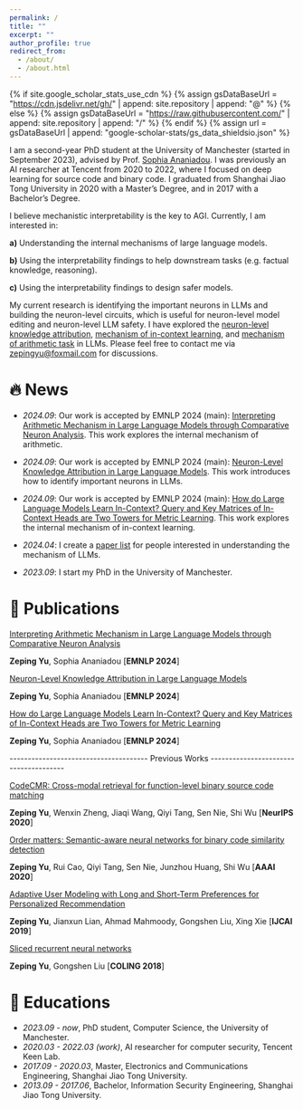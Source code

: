 ```yaml
---
permalink: /
title: ""
excerpt: ""
author_profile: true
redirect_from: 
  - /about/
  - /about.html
---
```


{% if site.google_scholar_stats_use_cdn %}
{% assign gsDataBaseUrl = "https://cdn.jsdelivr.net/gh/" | append: site.repository | append: "@" %}
{% else %}
{% assign gsDataBaseUrl = "https://raw.githubusercontent.com/" | append: site.repository | append: "/" %}
{% endif %}
{% assign url = gsDataBaseUrl | append: "google-scholar-stats/gs_data_shieldsio.json" %}

<span class='anchor' id='about-me'></span>

I am a second-year PhD student at the University of Manchester (started in September 2023), advised by Prof. [Sophia Ananiadou](https://research.manchester.ac.uk/en/persons/sophia.ananiadou). I was previously an AI researcher at Tencent from 2020 to 2022, where I focused on deep learning for source code and binary code. I graduated from Shanghai Jiao Tong University in 2020 with a Master’s Degree, and in 2017 with a Bachelor’s Degree. 

I believe mechanistic interpretability is the key to AGI. Currently, I am interested in: 

**a)** Understanding the internal mechanisms of large language models. 

**b)** Using the interpretability findings to help downstream tasks (e.g. factual knowledge, reasoning). 

**c)** Using the interpretability findings to design safer models. 

My current research is identifying the important neurons in LLMs and building the neuron-level circuits, which is useful for neuron-level model editing and neuron-level LLM safety. I have explored the [neuron-level knowledge attribution](https://zepingyu0512.github.io/neuron-attribution.github.io/), [mechanism of in-context learning](https://zepingyu0512.github.io/in-context-mechanism.github.io/), and [mechanism of arithmetic task](https://zepingyu0512.github.io/arithmetic-mechanism.github.io/) in LLMs. Please feel free to contact me via zepingyu@foxmail.com for discussions.

# 🔥 News

- *2024.09*: Our work is accepted by EMNLP 2024 (main): [Interpreting Arithmetic Mechanism in Large Language Models through Comparative Neuron Analysis](https://zepingyu0512.github.io/arithmetic-mechanism.github.io/). This work explores the internal mechanism of arithmetic.

- *2024.09*: Our work is accepted by EMNLP 2024 (main): [Neuron-Level Knowledge Attribution in Large Language Models](https://zepingyu0512.github.io/neuron-attribution.github.io/). This work introduces how to identify important neurons in LLMs.

- *2024.09*: Our work is accepted by EMNLP 2024 (main): [How do Large Language Models Learn In-Context? Query and Key
Matrices of In-Context Heads are Two Towers for Metric Learning](https://zepingyu0512.github.io/in-context-mechanism.github.io/). This work explores the internal mechanism of in-context learning.

- *2024.04*: I create a [paper list](https://github.com/zepingyu0512/awesome-llm-understanding-mechanism) for people interested in understanding the mechanism of LLMs. 

- *2023.09*: I start my PhD in the University of Manchester.

# 📝 Publications

[Interpreting Arithmetic Mechanism in Large Language Models through Comparative Neuron Analysis](https://zepingyu0512.github.io/arithmetic-mechanism.github.io/)

**Zeping Yu**, Sophia Ananiadou \[**EMNLP 2024**\]

[Neuron-Level Knowledge Attribution in Large Language Models](https://zepingyu0512.github.io/neuron-attribution.github.io/)

**Zeping Yu**, Sophia Ananiadou \[**EMNLP 2024**\]

[How do Large Language Models Learn In-Context? Query and Key Matrices of In-Context Heads are Two Towers for Metric Learning](https://zepingyu0512.github.io/in-context-mechanism.github.io/)

**Zeping Yu**, Sophia Ananiadou \[**EMNLP 2024**\]

-------------------------------------- Previous Works --------------------------------------

[CodeCMR: Cross-modal retrieval for function-level binary source code matching](https://proceedings.neurips.cc/paper/2020/file/285f89b802bcb2651801455c86d78f2a-Paper.pdf) 

**Zeping Yu**, Wenxin Zheng, Jiaqi Wang, Qiyi Tang, Sen Nie, Shi Wu \[**NeurIPS 2020**\]

[Order matters: Semantic-aware neural networks for binary code similarity detection](https://keenlab.tencent.com/en/whitepapers/Ordermatters.pdf) 

**Zeping Yu**, Rui Cao, Qiyi Tang, Sen Nie, Junzhou Huang, Shi Wu \[**AAAI 2020**\]

[Adaptive User Modeling with Long and Short-Term Preferences for Personalized Recommendation](https://www.ijcai.org/proceedings/2019/0585.pdf) 

**Zeping Yu**, Jianxun Lian, Ahmad Mahmoody, Gongshen Liu, Xing Xie \[**IJCAI 2019**\]

[Sliced recurrent neural networks](https://arxiv.org/pdf/1807.02291.pdf) 

**Zeping Yu**, Gongshen Liu \[**COLING 2018**\]

# 📖 Educations
- *2023.09 - now*, PhD student, Computer Science, the University of Manchester. 
- *2020.03 - 2022.03 (work)*, AI researcher for computer security, Tencent Keen Lab.
- *2017.09 - 2020.03*, Master, Electronics and Communications Engineering, Shanghai Jiao Tong University.
- *2013.09 - 2017.06*, Bachelor, Information Security Engineering, Shanghai Jiao Tong University.
